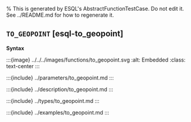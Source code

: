 % This is generated by ESQL's AbstractFunctionTestCase. Do not edit it. See ../README.md for how to regenerate it.

## `TO_GEOPOINT` [esql-to_geopoint]

**Syntax**

:::{image} ../../../images/functions/to_geopoint.svg
:alt: Embedded
:class: text-center
:::


:::{include} ../parameters/to_geopoint.md
:::

:::{include} ../description/to_geopoint.md
:::

:::{include} ../types/to_geopoint.md
:::

:::{include} ../examples/to_geopoint.md
:::
